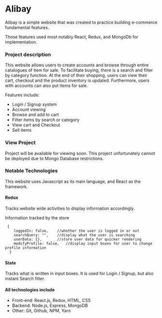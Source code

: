 # Alibay #
Alibay is a simple website that was created to practice building e-commerce fundamental features. 

Those features used most notably React, Redux, and MongoDb for implementation.


### Project description ###
This website allows users to create accounts and browse through entire catalogues of item for sale. To facilitate buying, there is a search and filter by category function. At the end of their shopping, users can view their cart, checkout and the product inventory is updated. Furthermore, users with accounts can also put items for sale.

Features include:
  - Login / Signup system
  - Account viewing
  - Browse and add to cart
  - Filter items by search or category
  - View cart and Checkout
  - Sell items
  
### View Project ###
Project will be available for viewing soon.
This project unfortunately cannot be deployed due to Mongo Database restrictions.

### Notable Technologies ###
This website uses Javascript as its main language, and React as the framework. 

#### Redux ####
Tracks website wide activities to display information accordingly.

Information tracked by the store
```
 {
    loggedIn: false,    //whether the user is logged in or not
    searchQuery: "",    //display what the user is searching
    userData: {},       //store user data for quicker rendering
    modifyProfile: false,   //display input boxes for user to change profile information
  }
```

#### State ####
Tracks what is written in input boxes. It is used for Login  / Signup, but also instant Search filter.

#### All technologies include ####
  - Front-end: React.js, Redux, HTML, CSS
  - Backend: Node.js, Express, MongoDB
  - Other: Git, Github, NPM, Yarn

